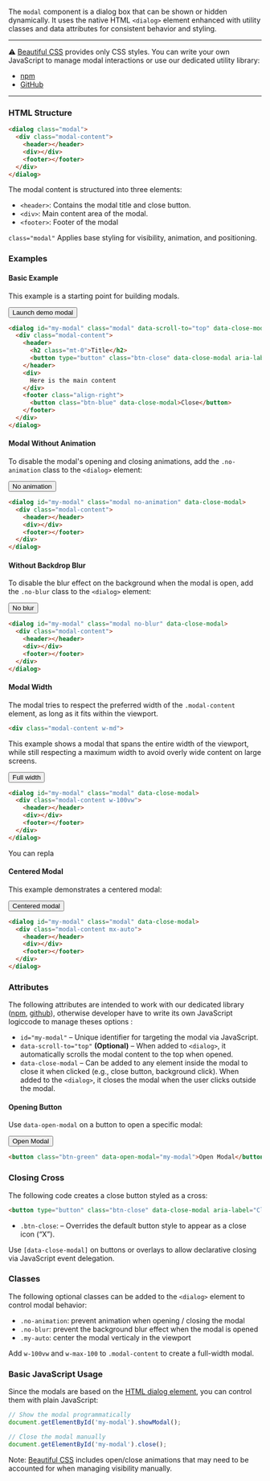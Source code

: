 The `modal` component is a dialog box that can be shown or hidden dynamically. It uses the native HTML `<dialog>` element enhanced with utility classes and data attributes for consistent behavior and styling.


---

⚠️ [Beautiful CSS](https://beautiful-css.com) provides only CSS styles. You can write your own JavaScript to manage modal interactions or use our dedicated utility library:

* [npm](https://www.npmjs.com/package/@btfcss/modal)
* [GitHub](https://github.com/btfcss/modal)


---

### HTML Structure


```html
<dialog class="modal">
  <div class="modal-content">
    <header></header>
    <div></div>
    <footer></footer>
  </div>
</dialog>
```

The modal content is structured into three elements:

* `<header>`: Contains the modal title and close button.
* `<div>`: Main content area of the modal.
* `<footer>`: Footer of the modal

`class="modal"` Applies base styling for visibility, animation, and positioning.

### Examples

#### Basic Example

This example is a starting point for building modals.

<button class="btn-green btn-lg" data-open-modal="basic-modal-example">Launch demo modal</button>
        
```html
<dialog id="my-modal" class="modal" data-scroll-to="top" data-close-modal>
  <div class="modal-content">
    <header>
      <h2 class="mt-0">Title</h2>
      <button type="button" class="btn-close" data-close-modal aria-label="Close"></button>
    </header>
    <div>
      Here is the main content
    </div>
    <footer class="align-right">
      <button class="btn-blue" data-close-modal>Close</button>
    </footer>
  </div>
</dialog>
```

#### Modal Without Animation

To disable the modal's opening and closing animations, add the `.no-animation` class to the `<dialog>` element:

<button class="btn-green btn-lg" data-open-modal="no-animation-modal">No animation</button>
        

```html
<dialog id="my-modal" class="modal no-animation" data-close-modal>
  <div class="modal-content">
    <header></header>
    <div></div>
    <footer></footer>
  </div>
</dialog>
```

#### Without Backdrop Blur

To disable the blur effect on the background when the modal is open, add the `.no-blur` class to the `<dialog>` element:

<button class="btn-green btn-lg" data-open-modal="blurred-modal">No blur</button>

```html
<dialog id="my-modal" class="modal no-blur" data-close-modal>
  <div class="modal-content">
    <header></header>
    <div></div>
    <footer></footer>
  </div>
</dialog>
```

#### Modal Width

The modal tries to respect the preferred width of the `.modal-content` element, as long as it fits within the viewport.

``` html
<div class="modal-content w-md">
```

This example shows a modal that spans the entire width of the viewport, while still respecting a maximum width to avoid overly wide content on large screens.


<button class="btn-green btn-lg" data-open-modal="full-width-modal">Full width</button>


```html
<dialog id="my-modal" class="modal" data-close-modal>
  <div class="modal-content w-100vw">
    <header></header>
    <div></div>
    <footer></footer>
  </div>
</dialog>
```


You can repla


#### Centered Modal

This example demonstrates a centered modal:

<button class="btn-green btn-lg" data-open-modal="centered-modal">Centered modal</button>


```html
<dialog id="my-modal" class="modal" data-close-modal>
  <div class="modal-content mx-auto">
    <header></header>
    <div></div>
    <footer></footer>
  </div>
</dialog>
```



### Attributes

The following attributes are intended to work with our dedicated library ([npm](https://www.npmjs.com/package/@btfcss/modal), [github](https://www.npmjs.com/package/@btfcss/modal)), otherwise developer have to write its own JavaScript logiccode to manage theses options :

* `id="my-modal"` – Unique identifier for targeting the modal via JavaScript.
* `data-scroll-to="top"` __(Optional)__ – When added to `<dialog>`, it automatically scrolls the modal content to the top when opened.
* `data-close-modal` –  Can be added to any element inside the modal to close it when clicked (e.g., close button, background click). When added to the `<dialog>`, it closes the modal when the user clicks outside the modal. 


#### Opening Button

Use `data-open-modal` on a button to open a specific modal:

<button class="btn-green" data-open-modal="simple-modal">Open Modal</button>

``` html
<button class="btn-green" data-open-modal="my-modal">Open Modal</button>
```

### Closing Cross

The following code creates a close button styled as a cross:


``` html
<button type="button" class="btn-close" data-close-modal aria-label="Close"></button>
```

* `.btn-close`: – Overrides the default button style to appear as a close icon (“X”).

Use `[data-close-modal]` on buttons or overlays to allow declarative closing via JavaScript event delegation. 


### Classes
The following optional classes can be added to the `<dialog>` element to control modal behavior:

- `.no-animation`: prevent animation when opening / closing the modal
- `.no-blur`: prevent the background blur effect when the modal is opened
- `.my-auto`: center the modal verticaly in the viewport

Add `w-100vw` and `w-max-100` to `.modal-content` to create a full-width modal.

### Basic JavaScript Usage

Since the modals are based on the [HTML dialog element](https://www.npmjs.com/package/@btfcss/modal), you can control them with plain JavaScript:

```js
// Show the modal programmatically
document.getElementById('my-modal').showModal();
```

```js
// Close the modal manually
document.getElementById('my-modal').close();
```

Note: [Beautiful CSS](https://beautiful-css.com) includes open/close animations that may need to be accounted for when managing visibility manually.